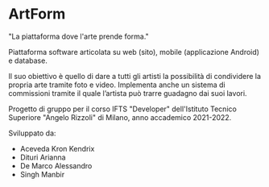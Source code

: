 # ArtForm
"La piattaforma dove l'arte prende forma."

Piattaforma software articolata su web (sito), mobile (applicazione Android) e database.

Il suo obiettivo è quello di dare a tutti gli artisti la possibilità di condividere la propria arte tramite foto e video. Implementa anche un sistema di commissioni tramite il quale l’artista può trarre guadagno dai suoi lavori.

Progetto di gruppo per il corso IFTS "Developer" dell'Istituto Tecnico Superiore "Angelo Rizzoli" di Milano, anno accademico 2021-2022.

Sviluppato da:
- Aceveda Kron Kendrix
- Dituri Arianna
- De Marco Alessandro
- Singh Manbir
